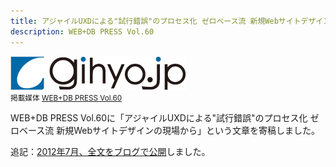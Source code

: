```yaml
---
title: アジャイルUXDによる"試行錯誤"のプロセス化 ゼロベース流 新規Webサイトデザインの現場から
description: WEB+DB PRESS Vol.60
---
```


![](/images/posts/writing/2013-01-01-smart-devices/gihyojp_logo.png)  
<small>掲載媒体 [WEB+DB PRESS Vol.60](http://gihyo.jp/magazine/wdpress/archive/2011/vol60)</small>

WEB+DB PRESS Vol.60に「アジャイルUXDによる"試行錯誤"のプロセス化 ゼロベース流 新規Webサイトデザインの現場から」という文章を寄稿しました。

追記：[2012年7月、全文をブログで公開](/writing/2012/07/09/agile-development.html)しました。